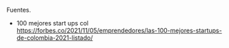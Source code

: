 Fuentes.

* 100 mejores start ups col https://forbes.co/2021/11/05/emprendedores/las-100-mejores-startups-de-colombia-2021-listado/
